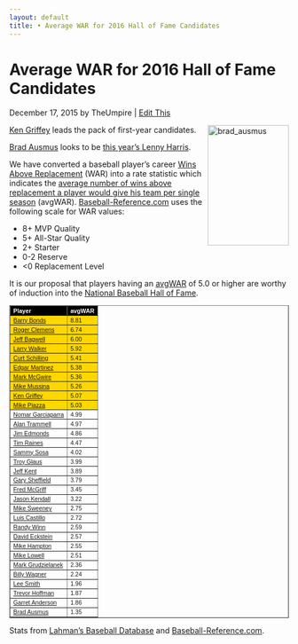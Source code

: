 ```yaml
---
layout: default
title: • Average WAR for 2016 Hall of Fame Candidates
---
```

<h1>Average WAR for 2016 Hall of Fame Candidates</h1>
<div class="meta">December 17, 2015 by TheUmpire | <a class="post-edit-link" href="http://www.baseballink.com/wordpress/wp-admin/post.php?post=2989&#038;action=edit">Edit This</a></div>
<div class="storycontent">
<p><a title="Brad Ausmus" href="https://en.wikipedia.org/wiki/Brad_Ausmus#/media/File:Brad_Ausmus_on_August_1,_2015.jpg" target="_blank"><img style="border-bottom: 0px; border-left: 0px; margin: 0px 0px 10px 10px; display: inline; border-top: 0px; border-right: 0px" title="brad_ausmus" border="0" alt="brad_ausmus" align="right" src="http://www.baseballink.com/wordpress/wp-content/uploads/2015/12/brad_ausmus.jpg" width="146" height="217" /></a> </p>
<p><a href="http://www.baseball-reference.com/players/g/griffke02.shtml">Ken Griffey</a> leads the pack of first-year candidates.</p>
<p><a href="http://www.baseball-reference.com/players/a/ausmubr01.shtml">Brad Ausmus</a> looks to be <a href=".http://www.baseballink.com/archives/stories/lenny-harris-for-hall-of-fame-huh-4062151">this year’s Lenny Harris</a>.</p>
<p>We have converted a baseball player’s career <a href="http://saberlibrary.com/misc/war/">Wins Above Replacement</a> (WAR) into a rate statistic which indicates the <a href="http://www.baseballink.com/average-war">average number of wins above replacement a player would give his team per single season</a> (avgWAR). <a href="http://www.baseball-reference.com">Baseball-Reference.com</a> uses the following scale for WAR values:</p>
<ul>
<li>8+ MVP Quality </li>
<li>5+ All-Star Quality </li>
<li>2+ Starter </li>
<li>0-2 Reserve </li>
<li>&lt;0 Replacement Level </li>
</ul>
<p>It is our proposal that players having an <a href="http://www.baseballink.com/average-war">avgWAR</a> of 5.0 or higher are worthy of induction into the <a href="http://baseballhall.org/">National Baseball Hall of Fame</a>.</p>
<table style="font-family: arial; font-size: 8pt" border="1" cellspacing="1" cellpadding="2" width="250">
<tbody>
<tr style="background-color: #000000; color: #ffffff; font-weight: bold">
<td>Player</td>
<td>avgWAR</td>
</tr>
<tr style="background-color: #ffd700">
<td><a href="http://www.baseball-reference.com/players/b/bondsba01.shtml">Barry Bonds</a></td>
<td>8.81</td>
</tr>
<tr style="background-color: #ffd700">
<td><a href="http://www.baseball-reference.com/players/c/clemero02.shtml">Roger Clemens</a></td>
<td>6.74</td>
</tr>
<tr style="background-color: #ffd700">
<td><a href="http://www.baseball-reference.com/players/b/bagweje01.shtml">Jeff Bagwell</a></td>
<td>6.00</td>
</tr>
<tr style="background-color: #ffd700">
<td><a href="http://www.baseball-reference.com/players/w/walkela01.shtml">Larry Walker</a></td>
<td>5.92</td>
</tr>
<tr style="background-color: #ffd700">
<td><a href="http://www.baseball-reference.com/players/s/schilcu01.shtml">Curt Schilling</a></td>
<td>5.41</td>
</tr>
<tr style="background-color: #ffd700">
<td><a href="http://www.baseball-reference.com/players/m/martied01.shtml">Edgar Martinez</a></td>
<td>5.38</td>
</tr>
<tr style="background-color: #ffd700">
<td><a href="http://www.baseball-reference.com/players/m/mcgwima01.shtml">Mark McGwire</a></td>
<td>5.36</td>
</tr>
<tr style="background-color: #ffd700">
<td><a href="http://www.baseball-reference.com/players/m/mussimi01.shtml">Mike Mussina</a></td>
<td>5.26</td>
</tr>
<tr style="background-color: #ffd700">
<td><a href="http://www.baseball-reference.com/players/g/griffke02.shtml">Ken Griffey</a></td>
<td>5.07</td>
</tr>
<tr style="background-color: #ffd700">
<td><a href="http://www.baseball-reference.com/players/p/piazzmi01.shtml">Mike Piazza</a></td>
<td>5.03</td>
</tr>
<tr>
<td><a href="http://www.baseball-reference.com/players/g/garcino01.shtml">Nomar Garciaparra</a></td>
<td>4.99</td>
</tr>
<tr>
<td><a href="http://www.baseball-reference.com/players/t/trammal01.shtml">Alan Trammell</a></td>
<td>4.97</td>
</tr>
<tr>
<td><a href="http://www.baseball-reference.com/players/e/edmonji01.shtml">Jim Edmonds</a></td>
<td>4.86</td>
</tr>
<tr>
<td><a href="http://www.baseball-reference.com/players/r/raineti01.shtml">Tim Raines</a></td>
<td>4.47</td>
</tr>
<tr>
<td><a href="http://www.baseball-reference.com/players/s/sosasa01.shtml">Sammy Sosa</a></td>
<td>4.02</td>
</tr>
<tr>
<td><a href="http://www.baseball-reference.com/players/g/glaustr01.shtml">Troy Glaus</a></td>
<td>3.99</td>
</tr>
<tr>
<td><a href="http://www.baseball-reference.com/players/k/kentje01.shtml">Jeff Kent</a></td>
<td>3.89</td>
</tr>
<tr>
<td><a href="http://www.baseball-reference.com/players/s/sheffga01.shtml">Gary Sheffield</a></td>
<td>3.79</td>
</tr>
<tr>
<td><a href="http://www.baseball-reference.com/players/m/mcgrifr01.shtml">Fred McGriff</a></td>
<td>3.45</td>
</tr>
<tr>
<td><a href="http://www.baseball-reference.com/players/k/kendaja01.shtml">Jason Kendall</a></td>
<td>3.22</td>
</tr>
<tr>
<td><a href="http://www.baseball-reference.com/players/s/sweenmi01.shtml">Mike Sweeney</a></td>
<td>2.75</td>
</tr>
<tr>
<td><a href="http://www.baseball-reference.com/players/c/castilu01.shtml">Luis Castillo</a></td>
<td>2.72</td>
</tr>
<tr>
<td><a href="http://www.baseball-reference.com/players/w/winnra01.shtml">Randy Winn</a></td>
<td>2.59</td>
</tr>
<tr>
<td><a href="http://www.baseball-reference.com/players/e/eckstda01.shtml">David Eckstein</a></td>
<td>2.57</td>
</tr>
<tr>
<td><a href="http://www.baseball-reference.com/players/h/hamptmi01.shtml">Mike Hampton</a></td>
<td>2.55</td>
</tr>
<tr>
<td><a href="http://www.baseball-reference.com/players/l/lowelmi01.shtml">Mike Lowell</a></td>
<td>2.51</td>
</tr>
<tr>
<td><a href="http://www.baseball-reference.com/players/g/grudzma01.shtml">Mark Grudzielanek</a></td>
<td>2.36</td>
</tr>
<tr>
<td><a href="http://www.baseball-reference.com/players/w/wagnebi02.shtml">Billy Wagner</a></td>
<td>2.24</td>
</tr>
<tr>
<td><a href="http://www.baseball-reference.com/players/s/smithle02.shtml">Lee Smith</a></td>
<td>1.96</td>
</tr>
<tr>
<td><a href="http://www.baseball-reference.com/players/h/hoffmtr01.shtml">Trevor Hoffman</a></td>
<td>1.87</td>
</tr>
<tr>
<td><a href="http://www.baseball-reference.com/players/a/anderga01.shtml">Garret Anderson</a></td>
<td>1.86</td>
</tr>
<tr>
<td><a href="http://www.baseball-reference.com/players/a/ausmubr01.shtml">Brad Ausmus</a></td>
<td>1.35</td>
</tr>
</tbody>
</table>
<p>Stats from <a href="http://baseball1.com/statistics/">Lahman’s Baseball Database</a> and <a href="http://www.baseball-reference.com/">Baseball-Reference.com</a>.</p>
 
